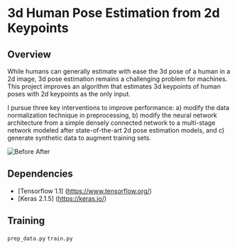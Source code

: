 # 3d Human Pose Estimation from 2d Keypoints

## Overview

While humans can generally estimate with ease the 3d pose of a human in a 2d image, 3d pose estimation remains a challenging problem for machines. This project improves an algorithm that estimates 3d keypoints of human poses with 2d keypoints as the only input.

I pursue three key interventions to improve performance: a) modify the data normalization technique in preprocessing, b) modify the neural network architecture from a simple densely connected network to a multi-stage network modeled after state-of-the-art 2d pose estimation models, and c) generate synthetic data to augment training sets.

![Before After](https://github.com/rludlow/3d-pose-2d-keypoints/blob/present/utils/pose_before_after.png)

## Dependencies
- [Tensorflow 1.1] (https://www.tensorflow.org/)
- [Keras 2.1.5] (https://keras.io/)  

## Training

`prep_data.py`
`train.py`
